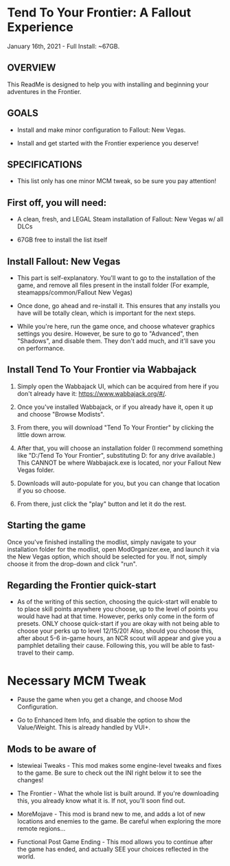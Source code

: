 # Tend To Your Frontier: A Fallout Experience 

January 16th, 2021 - Full Install: ~67GB.

## OVERVIEW

This ReadMe is designed to help you with installing and beginning your adventures in the Frontier. 

## GOALS

-  Install and make minor configuration to Fallout: New Vegas.

-  Install and get started with the Frontier experience you deserve!

## SPECIFICATIONS

- This list only has one minor MCM tweak, so be sure you pay attention!

## First off, you will need:

-   A clean, fresh, and LEGAL Steam installation of Fallout: New Vegas w/ all DLCs

-   67GB free to install the list itself

## Install Fallout: New Vegas

- This part is self-explanatory. You'll want to go to the installation of the game, and remove all files present in the install folder (For example, steamapps/common/Fallout New Vegas)

- Once done, go ahead and re-install it. This ensures that any installs you have will be totally clean, which is important for the next steps. 

- While you're here, run the game once, and choose whatever graphics settings you desire. However, be sure to go to "Advanced", then "Shadows", and disable them. They don't add much, and it'll save you on performance. 

Install Tend To Your Frontier via Wabbajack
-----------------------------------------

1.  Simply open the Wabbajack UI, which can be acquired from here if you don't already have it: <https://www.wabbajack.org/#/>. 

2.  Once you've installed Wabbajack, or if you already have it, open it up and choose "Browse Modists". 

3.  From there, you will download "Tend To Your Frontier" by clicking the little down arrow. 

4.  After that, you will choose an installation folder (I recommend something like "D:/Tend To Your Frontier", substituting D: for any drive available.) This CANNOT be where Wabbajack.exe is located, nor your Fallout New Vegas folder.

5.  Downloads will auto-populate for you, but you can change that location if you so choose. 

6.  From there, just click the "play" button and let it do the rest.

## Starting the game

Once you've finished installing the modlist, simply navigate to your installation folder for the modlist, open ModOrganizer.exe, and launch it via the New Vegas option, which should be selected for you. If not, simply choose it from the drop-down and click "run". 

## Regarding the Frontier quick-start

- As of the writing of this section, choosing the quick-start will enable to to place skill points anywhere you choose, up to the level of points you would have had at that time. However, perks only come in the form of presets. ONLY choose quick-start if you are okay with not being able to choose your perks up to level 12/15/20! Also, should you choose this, after about 5-6 in-game hours, an NCR scout will appear and give you a pamphlet detailing their cause. Following this, you will be able to fast-travel to their camp.

# Necessary MCM Tweak

- Pause the game when you get a change, and choose Mod Configuration.

- Go to Enhanced Item Info, and disable the option to show the Value/Weight. This is already handled by VUI+.

## Mods to be aware of

- lstewieai Tweaks - This mod makes some engine-level tweaks and fixes to the game. Be sure to check out the INI right below it to see the changes!

- The Frontier - What the whole list is built around. If you're downloading this, you already know what it is. If not, you'll soon find out. 

- MoreMojave - This mod is brand new to me, and adds a lot of new locations and enemies to the game. Be careful when exploring the more remote regions...

- Functional Post Game Ending - This mod allows you to continue after the game has ended, and actually SEE your choices reflected in the world. 
